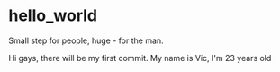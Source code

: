 # hello_world
Small step for people, huge - for the man. 

Hi gays, there will be my first commit. My name is Vic, I'm 23 years old 
